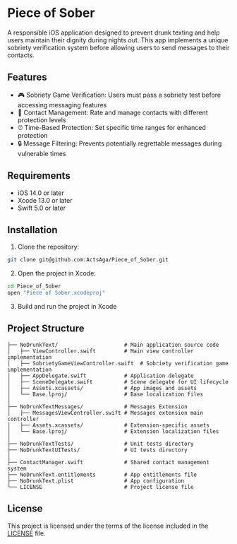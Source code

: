 # Piece of Sober

A responsible iOS application designed to prevent drunk texting and help users maintain their dignity during nights out. This app implements a unique sobriety verification system before allowing users to send messages to their contacts.

## Features

- 🎮 Sobriety Game Verification: Users must pass a sobriety test before accessing messaging features
- 👥 Contact Management: Rate and manage contacts with different protection levels
- ⏰ Time-Based Protection: Set specific time ranges for enhanced protection
- 🔒 Message Filtering: Prevents potentially regrettable messages during vulnerable times

## Requirements

- iOS 14.0 or later
- Xcode 13.0 or later
- Swift 5.0 or later

## Installation

1. Clone the repository:

```bash
git clone git@github.com:ActsAga/Piece_of_Sober.git
```

2. Open the project in Xcode:

```bash
cd Piece_of_Sober
open "Piece of Sober.xcodeproj"
```

3. Build and run the project in Xcode

## Project Structure

```
├── NoDrunkText/                     # Main application source code
│   ├── ViewController.swift         # Main view controller implementation
│   ├── SobrietyGameViewController.swift  # Sobriety verification game implementation
│   ├── AppDelegate.swift            # Application delegate
│   ├── SceneDelegate.swift          # Scene delegate for UI lifecycle
│   ├── Assets.xcassets/             # App images and assets
│   └── Base.lproj/                  # Base localization files
│
├── NoDrunkTextMessages/             # Messages Extension
│   ├── MessagesViewController.swift # Messages extension main controller
│   ├── Assets.xcassets/             # Extension-specific assets
│   └── Base.lproj/                  # Extension localization files
│
├── NoDrunkTextTests/                # Unit tests directory
├── NoDrunkTextUITests/              # UI tests directory
│
├── ContactManager.swift             # Shared contact management system
├── NoDrunkText.entitlements         # App entitlements file
├── NoDrunkText.plist                # App configuration
└── LICENSE                          # Project license file
```

## License

This project is licensed under the terms of the license included in the [LICENSE](LICENSE) file.
